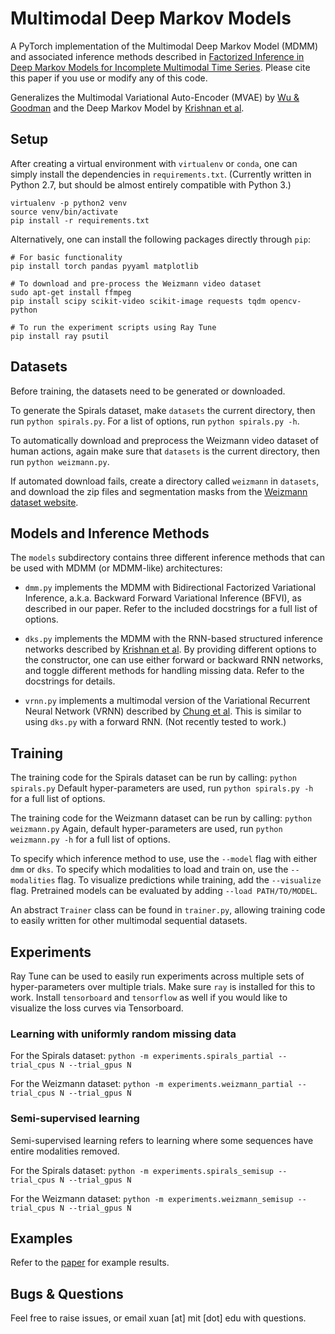 # Multimodal Deep Markov Models

A PyTorch implementation of the Multimodal Deep Markov Model (MDMM) and associated inference methods described in [Factorized Inference in Deep Markov Models for Incomplete Multimodal Time Series](https://arxiv.org/abs/1905.13570). Please cite this paper if you use or modify any of this code.

Generalizes the Multimodal Variational Auto-Encoder (MVAE) by [Wu & Goodman](https://papers.nips.cc/paper/7801-multimodal-generative-models-for-scalable-weakly-supervised-learning) and the Deep Markov Model by [Krishnan et al](https://www.aaai.org/ocs/index.php/AAAI/AAAI17/paper/view/14215).

## Setup

After creating a virtual environment with `virtualenv` or `conda`, one can simply install the dependencies in `requirements.txt`. (Currently written in Python 2.7, but should be almost entirely compatible with Python 3.)

```
virtualenv -p python2 venv
source venv/bin/activate
pip install -r requirements.txt
```

Alternatively, one can install the following packages directly through `pip`:
```
# For basic functionality
pip install torch pandas pyyaml matplotlib

# To download and pre-process the Weizmann video dataset
sudo apt-get install ffmpeg
pip install scipy scikit-video scikit-image requests tqdm opencv-python

# To run the experiment scripts using Ray Tune
pip install ray psutil
```

## Datasets

Before training, the datasets need to be generated or downloaded.

To generate the Spirals dataset, make `datasets` the current directory, then run `python spirals.py`. For a list of options, run `python spirals.py -h`.  

To automatically download and preprocess the Weizmann video dataset of human actions, again make sure that `datasets` is the current directory, then run `python weizmann.py`.

If automated download fails, create a directory called `weizmann` in `datasets`, and download the zip files and segmentation masks from the [Weizmann dataset website](http://www.wisdom.weizmann.ac.il/~vision/SpaceTimeActions.html).

## Models and Inference Methods

The `models` subdirectory contains three different inference methods that can be used with MDMM (or MDMM-like) architectures:

- `dmm.py` implements the MDMM with Bidirectional Factorized Variational Inference, a.k.a. Backward Forward Variational Inference (BFVI), as described in our paper. Refer to the included docstrings for a full list of options.

- `dks.py` implements the MDMM with the RNN-based structured inference networks described by [Krishnan et al](https://www.aaai.org/ocs/index.php/AAAI/AAAI17/paper/view/14215). By providing different options to the constructor, one can use either forward or backward RNN networks, and toggle different methods for handling missing data. Refer to the docstrings for details.

- `vrnn.py` implements a multimodal version of the Variational Recurrent Neural Network (VRNN) described by [Chung et al](https://papers.nips.cc/paper/5653-a-recurrent-latent-variable-model-for-sequential-data). This is similar to using `dks.py` with a forward RNN. (Not recently tested to work.)

## Training

The training code for the Spirals dataset can be run by calling:
```python spirals.py```
Default hyper-parameters are used, run `python spirals.py -h` for a full list of options.

The training code for the Weizmann dataset can be run by calling:
```python weizmann.py```
Again, default hyper-parameters are used, run `python weizmann.py -h` for a full list of options.

To specify which inference method to use, use the `--model` flag with either `dmm` or `dks`. To specify which modalities to load and train on, use the `--modalities` flag. To visualize predictions while training, add the `--visualize` flag. Pretrained models can be evaluated by adding `--load PATH/TO/MODEL`.

An abstract `Trainer` class can be found in `trainer.py`, allowing training code to easily written for other multimodal sequential datasets.

## Experiments

Ray Tune can be used to easily run experiments across multiple sets of hyper-parameters over multiple trials. Make sure `ray` is installed for this to work. Install `tensorboard` and `tensorflow` as well if you would like to visualize the loss curves via Tensorboard.

### Learning with uniformly random missing data

For the Spirals dataset:
```python -m experiments.spirals_partial --trial_cpus N --trial_gpus N```

For the Weizmann dataset:
```python -m experiments.weizmann_partial --trial_cpus N --trial_gpus N```

### Semi-supervised learning

Semi-supervised learning refers to learning where some sequences have entire modalities removed.

For the Spirals dataset:
```python -m experiments.spirals_semisup --trial_cpus N --trial_gpus N```

For the Weizmann dataset:
```python -m experiments.weizmann_semisup --trial_cpus N --trial_gpus N```

## Examples

Refer to the [paper](https://arxiv.org/abs/1905.13570) for example results.

## Bugs & Questions

Feel free to raise issues, or email xuan [at] mit [dot] edu with questions.

